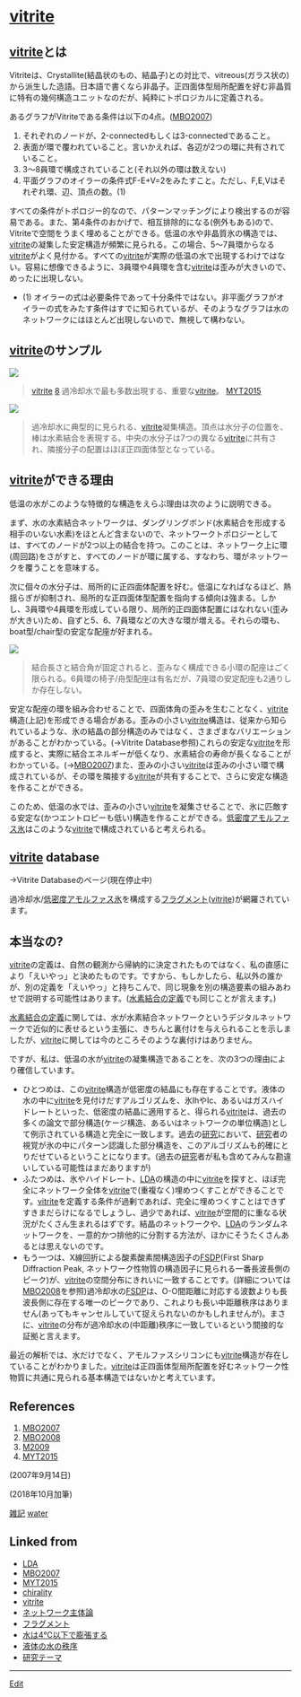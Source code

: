 ---
---
# [vitrite](/vitrite)

## [vitrite](/vitrite)とは

Vitriteは、Crystallite(結晶状のもの、結晶子)との対比で、vitreous(ガラス状の)から派生した造語。日本語で書くなら非晶子。正四面体型局所配置を好む非晶質に特有の幾何構造ユニットなのだが、純粋にトポロジカルに定義される。

あるグラフがVitriteである条件は以下の4点。([MBO2007](/MBO2007))


1. それぞれのノードが、2-connectedもしくは3-connectedであること。
2. 表面が環で覆われていること。言いかえれば、各辺が2つの環に共有されていること。
3. 3～8員環で構成されていること(それ以外の環は数えない)
4. 平面グラフのオイラーの条件式F-E+V=2をみたすこと。ただし、F,E,Vはそれぞれ環、辺、頂点の数。(1)



すべての条件がトポロジー的なので、パターンマッチングにより検出するのが容易である。また、第4条件のおかげで、相互排除的になる(例外もある)ので、Vitriteで空間をうまく埋めることができる。低温の水や非晶質氷の構造では、[vitrite](/vitrite)の凝集した安定構造が頻繁に見られる。この場合、5～7員環からなる[vitrite](/vitrite)がよく見付かる。すべての[vitrite](/vitrite)が実際の低温の水で出現するわけではない。容易に想像できるように、3員環や4員環を含む[vitrite](/vitrite)は歪みが大きいので、めったに出現しない。




* (1) オイラーの式は必要条件であって十分条件ではない。非平面グラフがオイラーの式をみたす条件はすでに知られているが、そのようなグラフは水のネットワークにはほとんど出現しないので、無視して構わない。

## [vitrite](/vitrite)のサンプル

![](https://i.gyazo.com/60f0c09bd8ac58a62c071c42fc04b024.png)

>[vitrite](/vitrite) [8](/8) 過冷却水で最も多数出現する、重要な[vitrite](/vitrite)。 [MYT2015](/MYT2015)

![](https://i.gyazo.com/3c0f4f7c13b56a391996eb6925c739e4.png)



>過冷却水に典型的に見られる、[vitrite](/vitrite)凝集構造。頂点は水分子の位置を、棒は水素結合を表現する。中央の水分子は7つの異なる[vitrite](/vitrite)に共有され、隣接分子の配置はほぼ正四面体型となっている。



## [vitrite](/vitrite)ができる理由

低温の水がこのような特徴的な構造をえらぶ理由は次のように説明できる。

まず、水の水素結合ネットワークは、ダングリングボンド(水素結合を形成する相手のいない水素)をほとんど含まないので、ネットワークトポロジーとしては、すべてのノードが2つ以上の結合を持つ。このことは、ネットワーク上に環(周回路)をさがすと、すべてのノードが環に属する、すなわち、環がネットワークを覆うことを意味する。

次に個々の水分子は、局所的に正四面体配置を好む。低温になればなるほど、熱揺らぎが抑制され、局所的な正四面体型配置を指向する傾向は強まる。しかし、3員環や4員環を形成している限り、局所的正四面体配置にはなれない(歪みが大きい)ため、自ずと5、6、7員環などの大きな環が増える。それらの環も、boat型/chair型の安定な配座が好まれる。

![](https://i.gyazo.com/6c0a8ca297357557361a2456a2533653.png)



>結合長さと結合角が固定されると、歪みなく構成できる小環の配座はごく限られる。6員環の椅子/舟型配座は有名だが、7員環の安定配座も2通りしか存在しない。



安定な配座の環を組み合わせることで、四面体角の歪みを生むことなく、[vitrite](/vitrite)構造(上記)を形成できる場合がある。歪みの小さい[vitrite](/vitrite)構造は、従来から知られているような、氷の結晶の部分構造のみではなく、さまざまなバリエーションがあることがわかっている。(→Vitrite Database参照)これらの安定な[vitrite](/vitrite)を形成すると、実際に結合エネルギーが低くなり、水素結合の寿命が長くなることがわかっている。(→[MBO2007](/MBO2007))また、歪みの小さい[vitrite](/vitrite)は歪みの小さい環で構成されているが、その環を隣接する[vitrite](/vitrite)が共有することで、さらに安定な構造を作ることができる。

このため、低温の水では、歪みの小さい[vitrite](/vitrite)を凝集させることで、氷に匹敵する安定な(かつエントロピーも低い)構造を作ることができる。[低密度アモルファス氷](/低密度アモルファス氷)はこのような[vitrite](/vitrite)で構成されていると考えられる。



## [vitrite](/vitrite) database

→Vitrite Databaseのページ(現在停止中)

過冷却水/[低密度アモルファス氷](/低密度アモルファス氷)を構成する[フラグメント](/フラグメント)([vitrite](/vitrite))が網羅されています。



## 本当なの?

[vitrite](/vitrite)の定義は、自然の観測から帰納的に決定されたものではなく、私の直感により「えいやっ」と決めたものです。ですから、もしかしたら、私以外の誰かが、別の定義を「えいやっ」と持ちこんで、同じ現象を別の構造要素の組みあわせで説明する可能性はあります。([水素結合の定義](/水素結合の定義)でも同じことが言えます。)

[水素結合の定義](/水素結合の定義)に関しては、水が水素結合ネットワークというデジタルネットワークで近似的に表せるという主張に、きちんと裏付けを与えられることを示しましたが、[vitrite](/vitrite)に関しては今のところそのような裏付けはありません。

ですが、私は、低温の水が[vitrite](/vitrite)の凝集構造であることを、次の3つの理由により確信しています。


* ひとつめは、この[vitrite](/vitrite)構造が低密度の結晶にも存在することです。液体の水の中に[vitrite](/vitrite)を見付けだすアルゴリズムを、氷IhやIc、あるいはガスハイドレートといった、低密度の結晶に適用すると、得られる[vitrite](/vitrite)は、過去の多くの論文で部分構造(ケージ構造、あるいはネットワークの単位構造)として例示されている構造と完全に一致します。過去の[研究](/研究)において、[研究](/研究)者の視覚が氷の中にパターン認識した部分構造を、このアルゴリズムも的確にとりだせているということになります。(過去の[研究](/研究)者が私も含めてみんな勘違いしている可能性はまだありますが)
* ふたつめは、氷やハイドレート、[LDA](/LDA)の構造の中に[vitrite](/vitrite)を探すと、ほぼ完全にネットワーク全体を[vitrite](/vitrite)で(重複なく)埋めつくすことができることです。[vitrite](/vitrite)を定義する条件が過剰であれば、完全に埋めつくすことはできずすきまだらけになるでしょうし、過少であれば、[vitrite](/vitrite)が空間的に重なる状況がたくさん生まれるはずです。結晶のネットワークや、[LDA](/LDA)のランダムネットワークを、一意的かつ排他的に分割する方法が、ほかにそうたくさんあるとは思えないのです。
* もう一つは、X線回折による酸素酸素間構造因子の[FSDP](/FSDP)(First Sharp Diffraction Peak, ネットワーク性物質の構造因子に見られる一番長波長側のピーク)が、[vitrite](/vitrite)の空間分布にきれいに一致することです。(詳細については[MBO2008](/MBO2008)を参照)過冷却水の[FSDP](/FSDP)は、O-O間距離に対応する波数よりも長波長側に存在する唯一のピークであり、これよりも長い中距離秩序はありません(あってもキャンセルしていて捉えられないのかもしれませんが)。まさに、[vitrite](/vitrite)の分布が過冷却水の(中距離)秩序に一致しているという間接的な証拠と言えます。

最近の解析では、水だけでなく、アモルファスシリコンにも[vitrite](/vitrite)構造が存在していることがわかりました。[vitrite](/vitrite)は正四面体型局所配置を好むネットワーク性物質に共通に見られる基本構造ではないかと考えています。



## References


1. [MBO2007](/MBO2007) 
2. [MBO2008](/MBO2008)
3. [M2009](/M2009)
4. [MYT2015](/MYT2015)

(2007年9月14日)

(2018年10月加筆)

[雑記](/雑記) [water](/water)



## Linked from

* [LDA](LDA.md)
* [MBO2007](MBO2007.md)
* [MYT2015](MYT2015.md)
* [chirality](chirality.md)
* [vitrite](vitrite.md)
* [ネットワーク主体論](ネットワーク主体論.md)
* [フラグメント](フラグメント.md)
* [水は4℃以下で膨張する](水は4℃以下で膨張する.md)
* [液体の水の秩序](液体の水の秩序.md)
* [研究テーマ](研究テーマ.md)


----
[Edit](https://github.com/vitroid/vitroid.github.io/edit/master/MD/vitrite.md)

